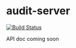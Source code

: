 # audit-server

[![Build Status](https://travis-ci.org/moonshot-trading/audit-server.svg?branch=master)](https://travis-ci.org/moonshot-trading/audit-server)

API doc coming soon